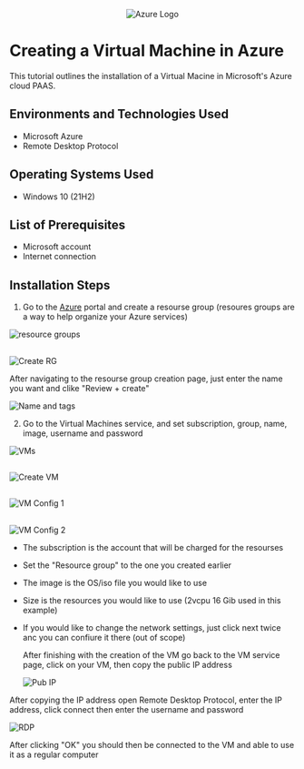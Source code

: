 <p align="center">
<img src="https://www.logo.wine/a/logo/Microsoft_Azure/Microsoft_Azure-Logo.wine.svg" alt="Azure Logo" />
</p>

# Creating a Virtual Machine in Azure
This tutorial outlines the installation of a Virtual Macine in Microsoft's Azure cloud PAAS.<br />

## Environments and Technologies Used

- Microsoft Azure
- Remote Desktop Protocol

## Operating Systems Used

- Windows 10</b> (21H2)

## List of Prerequisites

- Microsoft account
- Internet connection

## Installation Steps
1. Go to the [Azure](https://portal.azure.com) portal and create a resourse group (resoures groups are a way to help organize your Azure services)

![resource groups](https://github.com/ColinGMatherne/Azure-VM/assets/132864551/66f48d67-5a79-43d2-9453-d8c7b209f3b1)
## 
![Create RG](https://github.com/ColinGMatherne/Azure-VM/assets/132864551/e6583522-7ff8-4eee-86d0-434e2b5adef2)

After navigating to the resourse group creation page, just enter the name you want and clike "Review + create"

![Name and tags](https://github.com/ColinGMatherne/Azure-VM/assets/132864551/81c38638-15d0-45c4-9b4b-bd6f6dd5f1f1)

2. Go to the Virtual Machines service, and set subscription, group, name, image, username and password

![VMs](https://github.com/ColinGMatherne/Azure-VM/assets/132864551/a82c9eae-7b48-4285-a24f-96945b4b7944)
## 
![Create VM](https://github.com/ColinGMatherne/Azure-VM/assets/132864551/e650f89b-fce3-4b65-be1f-cc5df587d383)
## 
![VM Config 1](https://github.com/ColinGMatherne/Azure-VM/assets/132864551/68f45429-610d-47f7-84c2-335f5c66f605)
## 
![VM Config 2](https://github.com/ColinGMatherne/Azure-VM/assets/132864551/95e6c0e7-17c8-4898-b510-1af3f53c057b)

- The subscription is the account that will be charged for the resourses
- Set the "Resource group" to the one you created earlier
- The image is the OS/iso file you would like to use
- Size is the resources you would like to use (2vcpu 16 Gib used in this example)
- If you would like to change the network settings, just click next twice anc you can confiure it there (out of scope)

  After finishing with the creation of the VM go back to the VM service page, click on your VM, then copy the public IP address

  ![Pub IP](https://github.com/ColinGMatherne/Azure-VM/assets/132864551/effa8b3d-df83-4ade-a6b6-b7f36634247b)

After copying the IP address open Remote Desktop Protocol, enter the IP address, click connect then enter the username and password

![RDP](https://github.com/ColinGMatherne/Azure-VM/assets/132864551/de368a50-c6ca-4c68-a2d4-bcd498f493ad)

After clicking "OK" you should then be connected to the VM and able to use it as a regular computer
